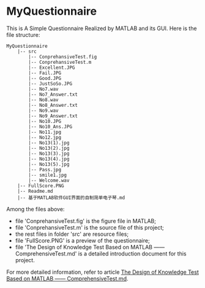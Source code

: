 # MyQuestionnaire

This is A Simple Questionnaire Realized by MATLAB and its GUI. Here is the file structure:

```
MyQuestionnaire
    |-- src
        |-- ConprehansiveTest.fig
        |-- ConprehansiveTest.m
        |-- Excellent.JPG
        |-- Fail.JPG
        |-- Good.JPG
        |-- JustSoSo.JPG
        |-- No7.wav
        |-- No7_Answer.txt
        |-- No8.wav
        |-- No8_Answer.txt
        |-- No9.wav
        |-- No9_Answer.txt
        |-- No10.JPG
        |-- No10_Ans.JPG
        |-- No11.jpg
        |-- No12.jpg
        |-- No13(1).jpg
        |-- No13(2).jpg
        |-- No13(3).jpg
        |-- No13(4).jpg
        |-- No13(5).jpg
        |-- Pass.jpg
        |-- smile1.jpg
        |-- Welcome.wav
    |-- FullScore.PNG
    |-- Readme.md
    |-- 基于MATLAB软件GUI界面的自制简单电子琴.md
```
Among the files above:
- file 'ConprehansiveTest.fig' is the figure file in MATLAB;
- file 'ConprehansiveTest.m' is the source file of this project;
- the rest files in folder 'src' are resource files;
- file 'FullScore.PNG' is a preview of the questionnaire;
- file 'The Design of Knowledge Test Based on MATLAB —— ComprehensiveTest.md' is a detailed introduction document for this project. 

For more detailed information, refer to article [The Design of Knowledge Test Based on MATLAB —— ComprehensiveTest.md](https://github.com/chentianyangWHU/MyQuestionnaire/blob/master/The%20Design%20of%20Knowledge%20Test%20Based%20on%20MATLAB%20%E2%80%94%20ComprehensiveTest.md).
